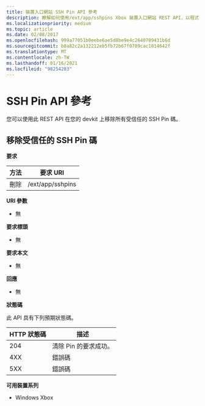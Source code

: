 ```yaml
---
title: 裝置入口網站 SSH Pin API 參考
description: 瞭解如何使用/ext/app/sshpins Xbox 裝置入口網站 REST API，以程式設計方式移除所有信任的安全殼層 (SSH) pin。
ms.localizationpriority: medium
ms.topic: article
ms.date: 02/08/2017
ms.openlocfilehash: 999a77051b0eebe6ae5d8be9e4c2640709431b6d
ms.sourcegitcommit: b0a82c2a132212eb5fb72b67f0789cac1014642f
ms.translationtype: MT
ms.contentlocale: zh-TW
ms.lasthandoff: 01/16/2021
ms.locfileid: "98254203"
---
```

# <a name="ssh-pins-api-reference"></a>SSH Pin API 參考

您可以使用此 REST API 在您的 devkit 上移除所有受信任的 SSH Pin 碼。

## <a name="remove-trusted-ssh-pins"></a>移除受信任的 SSH Pin 碼

**要求**

| 方法 | 要求 URI |
|--------|-------------|
| 刪除 | /ext/app/sshpins |

**URI 參數**

- 無

**要求標頭**

- 無

**要求本文**

- 無

**回應**

- 無

**狀態碼**

此 API 具有下列預期狀態碼。

| HTTP 狀態碼 | 描述 |
|------------------|-------------|
| 204 | 清除 Pin 的要求成功。 |
| 4XX | 錯誤碼 |
| 5XX | 錯誤碼 |

**可用裝置系列**

* Windows Xbox
